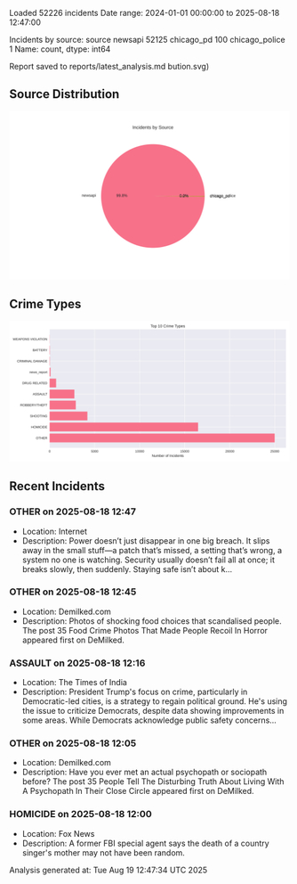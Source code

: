 
Loaded 52226 incidents
Date range: 2024-01-01 00:00:00 to 2025-08-18 12:47:00

Incidents by source:
source
newsapi           52125
chicago_pd          100
chicago_police        1
Name: count, dtype: int64

Report saved to reports/latest_analysis.md
bution.svg)

## Source Distribution
![Source Distribution](images/source_distribution.svg)

## Crime Types
![Crime Types](images/crime_types.svg)

## Recent Incidents

### OTHER on 2025-08-18 12:47
- Location: Internet
- Description: Power doesn’t just disappear in one big breach. It slips away in the small stuff—a patch that’s missed, a setting that’s wrong, a system no one is watching. Security usually doesn’t fail all at once; it breaks slowly, then suddenly. Staying safe isn’t about k…


### OTHER on 2025-08-18 12:45
- Location: Demilked.com
- Description: Photos of shocking food choices that scandalised people. 
The post 35 Food Crime Photos That Made People Recoil In Horror appeared first on DeMilked.


### ASSAULT on 2025-08-18 12:16
- Location: The Times of India
- Description: President Trump's focus on crime, particularly in Democratic-led cities, is a strategy to regain political ground. He's using the issue to criticize Democrats, despite data showing improvements in some areas. While Democrats acknowledge public safety concerns…


### OTHER on 2025-08-18 12:05
- Location: Demilked.com
- Description: Have you ever met an actual psychopath or sociopath before? 
The post 35 People Tell The Disturbing Truth About Living With A Psychopath In Their Close Circle appeared first on DeMilked.


### HOMICIDE on 2025-08-18 12:00
- Location: Fox News
- Description: A former FBI special agent says the death of a country singer's mother may not have been random.

Analysis generated at: Tue Aug 19 12:47:34 UTC 2025
